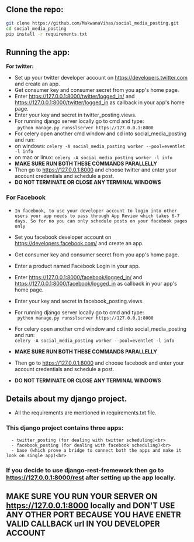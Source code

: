 ## Clone the repo:<br>
  ```bash
  git clone https://github.com/MakwanaVihas/social_media_posting.git 
  cd social_media_posting
  pip install -r requirements.txt
  ```

## Running the app:<br>
**For twitter:**<br>
   -  Set up your twitter developer account on https://developers.twitter.com and create an app.<br>
   -  Get consumer key and consumer secret from you app's home page.<br>
   -  Enter https://127.0.0.1:8000/twitter/logged_in/ and https://127.0.0.1:8000/twitter/logged_in as callback in your app's home page. <br>
   -  Enter your key and secret in twitter_posting.views.<br>
   -  For running django server locally go to cmd and type:<br>
          ``` python manage.py runsslserver https://127.0.0.1:8000```<br> 
   -  For celery open another cmd window and cd into social_media_posting and run:<br>
   - on windows:
          ```
          celery -A social_media_posting worker --pool=eventlet -l info
          ```<br>
   - on mac or linux:
          ```
          celery -A social_media_posting worker -l info
          ```<br>
   - **MAKE SURE RUN BOTH THESE COMMANDS PARALLELLY**<br>
   -  Then go to https://127.0.0.1:8000 and choose twitter and enter your account credentials and schedule a post.
   -  **DO NOT TERMINATE OR CLOSE ANY TERMINAL WINDOWS**
  
### **For Facebook**
   - ```In facebook, to use your developer account to login into other users your app needs to pass through App Review which takes 6-7 days. So for no you can only schedule posts on your facebook pages only```
   
   -  Set you facebook developer account on https://developers.facebook.com/ and create an app.<br>
   -  Get consumer key and consumer secret from you app's home page.<br>
   -  Enter a product named Facebook Login in your app.
   -  Enter https://127.0.0.1:8000/facebook/logged_in/ and https://127.0.0.1:8000/facebook/logged_in as callback in your app's home page. <br>   
   -  Enter your key and secret in facebook_posting.views.<br>
   -  For running django server locally go to cmd and type:<br>
          ``` python manage.py runsslserver https://127.0.0.1:8000```<br> 
   -  For celery open another cmd window and cd into social_media_posting and run:<br>
          ```
          celery -A social_media_posting worker --pool=eventlet -l info
          ```<br>
   - **MAKE SURE RUN BOTH THESE COMMANDS PARALLELLY**<br>
   -  Then go to https://127.0.0.1:8000 and choose facebook and enter your account credentials and schedule a post.<br>
   -  **DO NOT TERMINATE OR CLOSE ANY TERMINAL WINDOWS**<br>
   
   
 ## Details about my django project.<br>
   - All the requirements are mentioned in requirements.txt file.<br>
   ### This django project contains three apps:<br>
      - twitter_posting (for dealing with twitter scheduling)<br>
      - facebook_posting (for dealing with facebook scheduling)<br>
      - base (which prove a bridge to connect both the apps and make it look on single app)<br>
   
   
 ###  If you decide to use django-rest-fremework then go to https://127.0.0.1:8000/rest after setting up the app locally.<br>
      
 ## MAKE SURE YOU RUN YOUR SERVER ON https://127.0.0.1:8000 locally and DON'T USE ANY OTHER PORT BECAUSE YOU HAVE ENETR VALID CALLBACK url IN YOU DEVELOPER ACCOUNT
   
   
